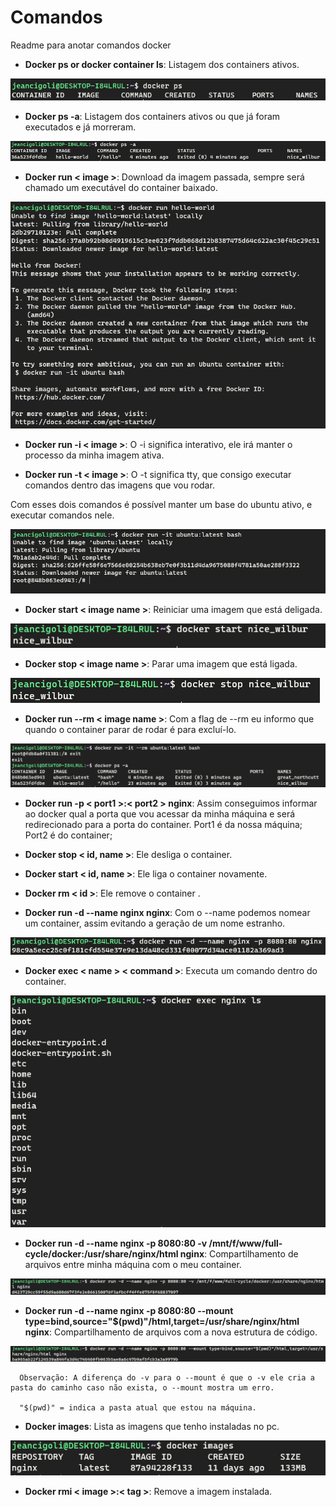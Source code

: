# Comandos

Readme para anotar comandos docker

- **Docker ps or docker container ls**: Listagem dos containers ativos.

![Docker PS](../files/img/docker/1.png)

- **Docker ps -a**: Listagem dos containers ativos ou que já foram executados e já morreram.

![Docker PS](../files/img/docker/3.png)

- **Docker run < image >**: Download da imagem passada, sempre será chamado um executável do container baixado.

![Docker PS](../files/img/docker/2.png)

- **Docker run -i < image >**: O -i significa interativo, ele irá manter o processo da minha imagem ativa.

- **Docker run -t < image >**: O -t significa tty, que consigo executar comandos dentro das imagens que vou rodar.

Com esses dois comandos é possível manter um base do ubuntu ativo, e executar comandos nele.

![Docker PS](../files/img/docker/4.png)

- **Docker start < image name >**: Reiniciar uma imagem que está deligada.

![Docker PS](../files/img/docker/5.png)

- **Docker stop < image name >**: Parar uma imagem que está ligada.

![Docker PS](../files/img/docker/6.png)

- **Docker run --rm < image name >**: Com a flag de --rm eu informo que quando o container parar de rodar é para excluí-lo.

![Docker PS](../files/img/docker/7.png)

- **Docker run -p < port1 >:< port2 > nginx**: Assim conseguimos informar ao docker qual a porta que vou acessar da minha máquina e será redirecionado para a porta do container. Port1 é da nossa máquina; Port2 é do container;

- **Docker stop < id, name >**: Ele desliga o container.

- **Docker start < id, name >**: Ele liga o container novamente.

- **Docker rm < id >**: Ele remove o container .

- **Docker run -d --name nginx nginx**: Com o --name podemos nomear um container, assim evitando a geração de um nome estranho.

![Docker run](../files/img/docker/8.png)

- **Docker exec < name > < command >**: Executa um comando dentro do container.

![Docker command](../files/img/docker/9.png)

- **Docker run -d --name nginx -p 8080:80 -v /mnt/f/www/full-cycle/docker:/usr/share/nginx/html nginx**: Compartilhamento de arquivos entre minha máquina com o meu container.

![Docker command](../files/img/docker/10.png)

- **Docker run -d --name nginx -p 8080:80 --mount type=bind,source="$(pwd)"/html,target=/usr/share/nginx/html nginx**: Compartilhamento de arquivos com a nova estrutura de código.

![Docker command](../files/img/docker/11.png)

```docker
  Observação: A diferença do -v para o --mount é que o -v ele cria a pasta do caminho caso não exista, o --mount mostra um erro.

  "$(pwd)" = indica a pasta atual que estou na máquina.
```

- **Docker images**: Lista as imagens que tenho instaladas no pc.

![Docker images](../files/img/docker/12.png)

- **Docker rmi < image >:< tag >**: Remove a imagem instalada.
